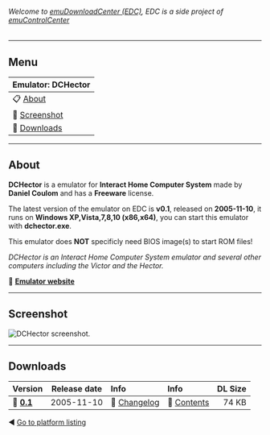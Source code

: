 ###### Welcome to [emuDownloadCenter (EDC)](https://github.com/PhoenixInteractiveNL/emuDownloadCenter/wiki/), EDC is a side project of [emuControlCenter](https://github.com/PhoenixInteractiveNL/emuControlCenter/wiki/)
***
## Menu
| **Emulator: DCHector** |
|:---------|
| :clipboard: [About](#about) |
| :sunrise: [Screenshot](#screenshot) |
| :floppy_disk: [Downloads](#downloads) |
***
## About
**DCHector** is a emulator for **Interact Home Computer System** made by **Daniel Coulom** and has a **Freeware** license.

The latest version of the emulator on EDC is **v0.1**, released on **2005-11-10**, it runs on **Windows XP,Vista,7,8,10 (x86,x64)**, you can start this emulator with **dchector.exe**.

This emulator does **NOT** specificly need BIOS image(s) to start ROM files!

_DCHector is an Interact Home Computer System emulator and several other computers including the Victor and the Hector._

:link: [**Emulator website**](http://dchector.free.fr)
***
## Screenshot
![](https://raw.githubusercontent.com/PhoenixInteractiveNL/emuDownloadCenter/master/hooks/dchector/screen.jpg "DCHector screenshot.")
***
## Downloads
| Version  | Release date  | Info       | Info       | DL Size    |
|:---------|:-------------:|:-----------|:-----------|-----------:|
| :floppy_disk: [**0.1**](https://github.com/PhoenixInteractiveNL/edc-repo0003/raw/master/dchector/0.1.7z) | 2005-11-10 | :page_facing_up: [Changelog](https://github.com/PhoenixInteractiveNL/edc-repo0003/blob/master/dchector/0.1_changelog.txt) | :mag_right: [Contents](https://github.com/PhoenixInteractiveNL/edc-repo0003/blob/master/dchector/0.1_contents.txt) | 74 KB |

:arrow_backward: [Go to platform listing](https://github.com/PhoenixInteractiveNL/emuDownloadCenter/wiki/EDC-Platform-List)
